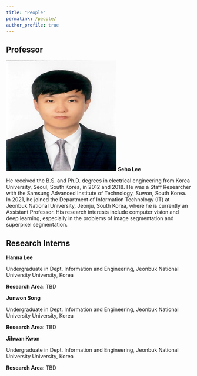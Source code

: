 ```yaml
---
title: "People"
permalink: /people/
author_profile: true
---
```

## Professor
<img src="seholee.png" width="300" height="300">
<b>Seho Lee</b>

He received the B.S. and Ph.D. degrees in electrical engineering from Korea University, Seoul, South Korea, in 2012 and 2018. He was a Staff Researcher with the Samsung Advanced Institute of Technology, Suwon, South Korea. In 2021, he joined the Department of Information Technology (IT) at Jeonbuk National University, Jeonju, South Korea, where he is currently an Assistant Professor. His research interests include computer vision and deep learning, especially in the problems of image segmentation
and superpixel segmentation.

## Research Interns

<b>Hanna Lee</b>

Undergraduate in Dept. Information and Engineering, Jeonbuk National University University, Korea 

<b>Research Area</b>: TBD

<b>Junwon Song</b>

Undergraduate in Dept. Information and Engineering, Jeonbuk National University University, Korea 

<b>Research Area</b>: TBD

<b>Jihwan Kwon</b>

Undergraduate in Dept. Information and Engineering, Jeonbuk National University University, Korea 

<b>Research Area</b>: TBD
